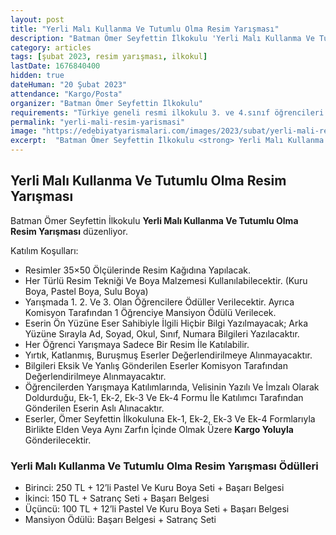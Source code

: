 ```yaml
---
layout: post
title: "Yerli Malı Kullanma Ve Tutumlu Olma Resim Yarışması"
description: "Batman Ömer Seyfettin İlkokulu 'Yerli Malı Kullanma Ve Tutumlu Olma Resim Yarışması' düzenliyor."
category: articles
tags: [şubat 2023, resim yarışması, ilkokul]
lastDate: 1676840400
hidden: true
dateHuman: "20 Şubat 2023"
attendance: "Kargo/Posta"
organizer: "Batman Ömer Seyfettin İlkokulu"
requirements: "Türkiye geneli resmi ilkokulu 3. ve 4.sınıf öğrencileri katılabilir."
permalink: "yerli-mali-resim-yarismasi"
image: "https://edebiyatyarismalari.com/images/2023/subat/yerli-mali-resim-yarismasi.jpg"
excerpt:  "Batman Ömer Seyfettin İlkokulu <strong> Yerli Malı Kullanma Ve Tutumlu Olma Resim Yarışması </strong> düzenliyor."
---
```


## Yerli Malı Kullanma Ve Tutumlu Olma Resim Yarışması
Batman Ömer Seyfettin İlkokulu **Yerli Malı Kullanma Ve Tutumlu Olma Resim Yarışması** düzenliyor.  

Katılım Koşulları:
- Resimler 35×50 Ölçülerinde Resim Kağıdına Yapılacak.
- Her Türlü Resim Tekniği Ve Boya Malzemesi Kullanılabilecektir. (Kuru Boya, Pastel Boya, Sulu Boya)
- Yarışmada 1. 2. Ve 3. Olan Öğrencilere Ödüller Verilecektir. Ayrıca Komisyon Tarafından 1 Öğrenciye Mansiyon Ödülü Verilecek.
- Eserin Ön Yüzüne Eser Sahibiyle İlgili Hiçbir Bilgi Yazılmayacak; Arka Yüzüne Sırayla Ad, Soyad, Okul, Sınıf, Numara Bilgileri Yazılacaktır.
- Her Öğrenci Yarışmaya Sadece Bir Resim İle Katılabilir.
- Yırtık, Katlanmış, Buruşmuş Eserler Değerlendirilmeye Alınmayacaktır.
- Bilgileri Eksik Ve Yanlış Gönderilen Eserler Komisyon Tarafından Değerlendirilmeye Alınmayacaktır.
- Öğrencilerden Yarışmaya Katılımlarında, Velisinin Yazılı Ve İmzalı Olarak Doldurduğu, Ek-1, Ek-2, Ek-3 Ve Ek-4 Formu İle Katılımcı Tarafından Gönderilen Eserin Aslı Alınacaktır.
- Eserler, Ömer Seyfettin İlkokuluna Ek-1, Ek-2, Ek-3 Ve Ek-4 Formlarıyla Birlikte Elden Veya Aynı Zarfın İçinde Olmak Üzere **Kargo Yoluyla** Gönderilecektir.


### Yerli Malı Kullanma Ve Tutumlu Olma Resim Yarışması Ödülleri
- Birinci: 250 TL + 12’li Pastel Ve Kuru Boya Seti + Başarı Belgesi
- İkinci: 150 TL + Satranç Seti + Başarı Belgesi
- Üçüncü: 100 TL + 12’li Pastel Ve Kuru Boya Seti + Başarı Belgesi
- Mansiyon Ödülü: Başarı Belgesi + Satranç Seti